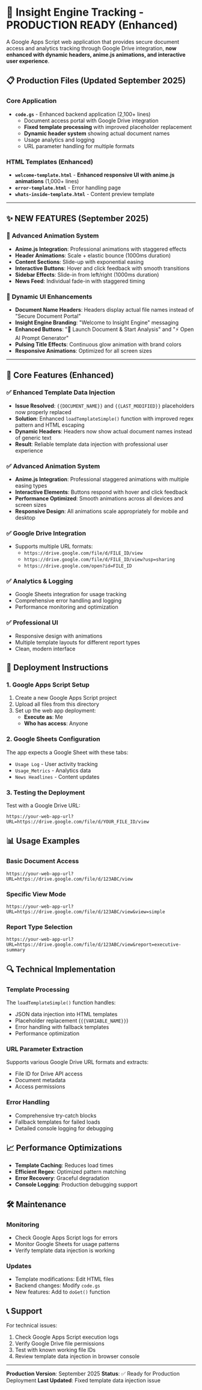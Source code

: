 # 🚀 Insight Engine Tracking - PRODUCTION READY (Enhanced)

A Google Apps Script web application that provides secure document access and analytics tracking through Google Drive integration, **now enhanced with dynamic headers, anime.js animations, and interactive user experience**.

## 📋 Production Files (Updated September 2025)

### Core Application
- **`code.gs`** - Enhanced backend application (2,100+ lines)
  - Document access portal with Google Drive integration
  - **Fixed template processing** with improved placeholder replacement
  - **Dynamic header system** showing actual document names
  - Usage analytics and logging
  - URL parameter handling for multiple formats

### HTML Templates (Enhanced)
- **`welcome-template.html`** - **Enhanced responsive UI with anime.js animations** (1,000+ lines)
- **`error-template.html`** - Error handling page
- **`whats-inside-template.html`** - Content preview template

---

## ✨ **NEW FEATURES (September 2025)**

### 🎪 **Advanced Animation System**
- **Anime.js Integration**: Professional animations with staggered effects
- **Header Animations**: Scale + elastic bounce (1000ms duration)
- **Content Sections**: Slide-up with exponential easing
- **Interactive Buttons**: Hover and click feedback with smooth transitions
- **Sidebar Effects**: Slide-in from left/right (1000ms duration)
- **News Feed**: Individual fade-in with staggered timing

### 🎯 **Dynamic UI Enhancements**
- **Document Name Headers**: Headers display actual file names instead of "Secure Document Portal"
- **Insight Engine Branding**: "Welcome to Insight Engine" messaging
- **Enhanced Buttons**: "🚀 Launch Document & Start Analysis" and "⚡ Open AI Prompt Generator"
- **Pulsing Title Effects**: Continuous glow animation with brand colors
- **Responsive Animations**: Optimized for all screen sizes

---

## 🔧 **Core Features** (Enhanced)

### ✅ **Enhanced Template Data Injection**
- **Issue Resolved**: `{{DOCUMENT_NAME}}` and `{{LAST_MODIFIED}}` placeholders now properly replaced
- **Solution**: Enhanced `loadTemplateSimple()` function with improved regex pattern and HTML escaping
- **Dynamic Headers**: Headers now show actual document names instead of generic text
- **Result**: Reliable template data injection with professional user experience

### ✅ **Advanced Animation System**
- **Anime.js Integration**: Professional staggered animations with multiple easing types
- **Interactive Elements**: Buttons respond with hover and click feedback
- **Performance Optimized**: Smooth animations across all devices and screen sizes
- **Responsive Design**: All animations scale appropriately for mobile and desktop

### ✅ Google Drive Integration
- Supports multiple URL formats:
  - `https://drive.google.com/file/d/FILE_ID/view`
  - `https://drive.google.com/file/d/FILE_ID/view?usp=sharing`
  - `https://drive.google.com/open?id=FILE_ID`

### ✅ Analytics & Logging
- Google Sheets integration for usage tracking
- Comprehensive error handling and logging
- Performance monitoring and optimization

### ✅ Professional UI
- Responsive design with animations
- Multiple template layouts for different report types
- Clean, modern interface

## 🚀 Deployment Instructions

### 1. Google Apps Script Setup
1. Create a new Google Apps Script project
2. Upload all files from this directory
3. Set up the web app deployment:
   - **Execute as**: Me
   - **Who has access**: Anyone

### 2. Google Sheets Configuration
The app expects a Google Sheet with these tabs:
- `Usage Log` - User activity tracking
- `Usage_Metrics` - Analytics data
- `News Headlines` - Content updates

### 3. Testing the Deployment
Test with a Google Drive URL:
```
https://your-web-app-url?URL=https://drive.google.com/file/d/YOUR_FILE_ID/view
```

## 📊 Usage Examples

### Basic Document Access
```
https://your-web-app-url?URL=https://drive.google.com/file/d/123ABC/view
```

### Specific View Mode
```
https://your-web-app-url?URL=https://drive.google.com/file/d/123ABC/view&view=simple
```

### Report Type Selection
```
https://your-web-app-url?URL=https://drive.google.com/file/d/123ABC/view&report=executive-summary
```

## 🔍 Technical Implementation

### Template Processing
The `loadTemplateSimple()` function handles:
- JSON data injection into HTML templates
- Placeholder replacement (`{{VARIABLE_NAME}}`)
- Error handling with fallback templates
- Performance optimization

### URL Parameter Extraction
Supports various Google Drive URL formats and extracts:
- File ID for Drive API access
- Document metadata
- Access permissions

### Error Handling
- Comprehensive try-catch blocks
- Fallback templates for failed loads
- Detailed console logging for debugging

## 📈 Performance Optimizations

- **Template Caching**: Reduces load times
- **Efficient Regex**: Optimized pattern matching
- **Error Recovery**: Graceful degradation
- **Console Logging**: Production debugging support

## 🛠️ Maintenance

### Monitoring
- Check Google Apps Script logs for errors
- Monitor Google Sheets for usage patterns
- Verify template data injection is working

### Updates
- Template modifications: Edit HTML files
- Backend changes: Modify `code.gs`
- New features: Add to `doGet()` function

## 📞 Support

For technical issues:
1. Check Google Apps Script execution logs
2. Verify Google Drive file permissions
3. Test with known working file IDs
4. Review template data injection in browser console

---

**Production Version**: September 2025
**Status**: ✅ Ready for Production Deployment
**Last Updated**: Fixed template data injection issue
